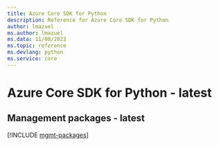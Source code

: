 ```yaml
---
title: Azure Core SDK for Python
description: Reference for Azure Core SDK for Python
author: lmazuel
ms.author: lmazuel
ms.data: 11/08/2022
ms.topic: reference
ms.devlang: python
ms.service: core
---
```

# Azure Core SDK for Python - latest

## Management packages - latest
[!INCLUDE [mgmt-packages](core-mgmt-index.md)]
